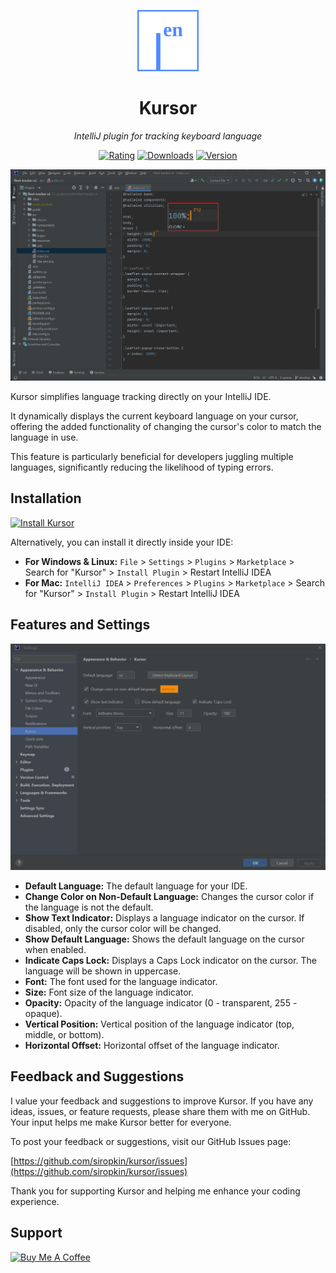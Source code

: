 <div align="center">

![Kursor Logo](./src/main/resources/META-INF/pluginIcon_dark.svg)

# Kursor

*IntelliJ plugin for tracking keyboard language*

[![Rating](https://img.shields.io/jetbrains/plugin/r/stars/22072?style=flat-square)](https://plugins.jetbrains.com/plugin/22072-kursor)
[![Downloads](https://img.shields.io/jetbrains/plugin/d/22072-kursor.svg?style=flat-square)](https://plugins.jetbrains.com/plugin/22072-kursor)
[![Version](https://img.shields.io/jetbrains/plugin/v/22072-kursor.svg?style=flat-square)](https://plugins.jetbrains.com/plugin/22072-kursor)

![Kursor Demo](./screenshots/demo.png)
</div>

<!-- Plugin description -->
Kursor simplifies language tracking directly on your IntelliJ IDE.

It dynamically displays the current keyboard language on your cursor, offering the added functionality of changing the cursor's color to match the language in use.

This feature is particularly beneficial for developers juggling multiple languages, significantly reducing the likelihood of typing errors.
<!-- Plugin description end -->

## Installation

[![Install Kursor](https://user-images.githubusercontent.com/12044174/123105697-94066100-d46a-11eb-9832-338cdf4e0612.png)](https://plugins.jetbrains.com/plugin/22072-kursor)

Alternatively, you can install it directly inside your IDE:

- **For Windows & Linux:** `File` > `Settings` > `Plugins` > `Marketplace` > Search for "Kursor" > `Install Plugin` > Restart IntelliJ IDEA
- **For Mac:** `IntelliJ IDEA` > `Preferences` > `Plugins` > `Marketplace` > Search for "Kursor" > `Install Plugin` > Restart IntelliJ IDEA

## Features and Settings

![Settings Screenshot](./screenshots/settings.png)

- **Default Language:** The default language for your IDE.
- **Change Color on Non-Default Language:** Changes the cursor color if the language is not the default.
- **Show Text Indicator:** Displays a language indicator on the cursor. If disabled, only the cursor color will be changed.
- **Show Default Language:** Shows the default language on the cursor when enabled.
- **Indicate Caps Lock:** Displays a Caps Lock indicator on the cursor. The language will be shown in uppercase.
- **Font:** The font used for the language indicator.
- **Size:** Font size of the language indicator.
- **Opacity:** Opacity of the language indicator (0 - transparent, 255 - opaque).
- **Vertical Position:** Vertical position of the language indicator (top, middle, or bottom).
- **Horizontal Offset:** Horizontal offset of the language indicator.

## Feedback and Suggestions

I value your feedback and suggestions to improve Kursor. If you have any ideas, issues, or feature requests, please share them with me on GitHub. Your input helps me make Kursor better for everyone.

To post your feedback or suggestions, visit our GitHub Issues page:

[https://github.com/siropkin/kursor/issues](https://github.com/siropkin/kursor/issues)

Thank you for supporting Kursor and helping me enhance your coding experience.


## Support

[![Buy Me A Coffee](https://www.buymeacoffee.com/assets/img/custom_images/orange_img.png)](https://www.buymeacoffee.com/ivan.seredkin)
